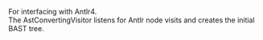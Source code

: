 For interfacing with Antlr4.  
The AstConvertingVisitor listens for Antlr node visits and creates the initial BAST tree.